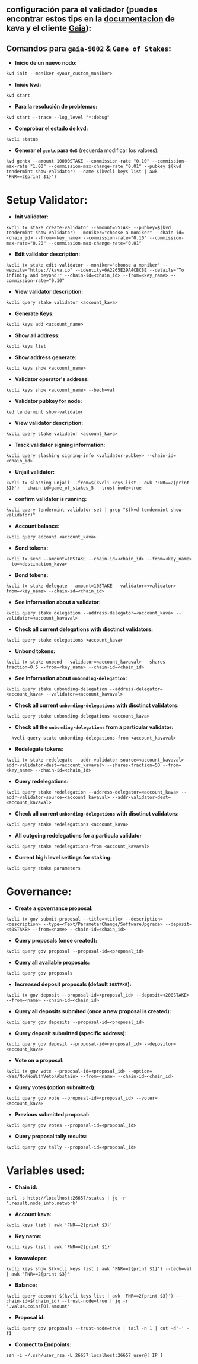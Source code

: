 ## configuración para el validador __(puedes encontrar estos tips en la [documentacion](https://kava.network/docs/validators/validator-setup.html#validator-setup) de kava y el cliente [Gaia](https://kava.network/docs/gaia/kvcli.html#gaia-cli))__:

## Comandos para `gaia-9002` & `Game of Stakes`:

* **Inicio de un nuevo nodo:**
```
kvd init --moniker <your_custom_moniker>
```

* **Inicio kvd:**
```
kvd start
```

* **Para la resolución de problemas:**
```
kvd start --trace --log_level "*:debug"
```

* **Comprobar el estado de kvd:**
```
kvcli status
```

* **Generar el `gentx` para `GoS`** (recuerda modificar los valores):
```
kvd gentx --amount 10000STAKE --commission-rate "0.10" --commission-max-rate "1.00" --commission-max-change-rate "0.01" --pubkey $(kvd tendermint show-validator) --name $(kvcli keys list | awk 'FNR==2{print $1}')
```

# Setup Validator:
* **Init validator:**
```
kvcli tx stake create-validator --amount=5STAKE --pubkey=$(kvd tendermint show-validator) --moniker="choose a moniker" --chain-id=<chain_id> --from=<key_name> --commission-rate="0.10" --commission-max-rate="0.20" --commission-max-change-rate="0.01"

```
* **Edit validator description:**
```
kvcli tx stake edit-validator --moniker="choose a moniker" --website="https://kava.io" --identity=6A2265E29A4CBC8E --details="To infinity and beyond!" --chain-id=<chain_id> --from=<key_name> --commission-rate="0.10"
```

* **View validator description:**
```
kvcli query stake validator <account_kava>
```

* **Generate Keys:**
```
kvcli keys add <account_name>
```

* **Show all address:**
```
kvcli keys list
```

* **Show address generate:**
```
kvcli keys show <account_name>
```

* **Validator operator's address:**
```
kvcli keys show <account_name> --bech=val
```

* **Validator pubkey for node:**
```
kvd tendermint show-validator
```

* **View validator description:**
```
kvcli query stake validator <account_kava>
```

* **Track validator signing information:**
```
kvcli query slashing signing-info <validator-pubkey> --chain-id=<chain_id>
```

* **Unjail validator:**
```
kvcli tx slashing unjail --from=$(kvcli keys list | awk 'FNR==2{print $1}') --chain-id=game_of_stakes_5 --trust-node=true
```

* **confirm validator is running:**
```
kvcli query tendermint-validator-set | grep "$(kvd tendermint show-validator)"
```

* **Account balance:**
```
kvcli query account <account_kava>
```

* **Send tokens:**
```
kvcli tx send --amount=10STAKE --chain-id=<chain_id> --from=<key_name> --to=<destination_kava>
```

* **Bond tokens:**
```
kvcli tx stake delegate --amount=10STAKE --validator=<validator> --from=<key_name> --chain-id=<chain_id>
```

* **See information about a validator:**
```
kvcli query stake delegation --address-delegator=<account_kava> --validator=<account_kavaval>
```

* **Check all current delegations with disctinct validators:**
```
kvcli query stake delegations <account_kava>
```

* **Unbond tokens:**
```
kvcli tx stake unbond --validator=<account_kavaval> --shares-fraction=0.5 --from=<key_name> --chain-id=<chain_id>
```

* **See information about `unbonding-delegation`:**
```
kvcli query stake unbonding-delegation --address-delegator=<account_kava> --validator=<account_kavaval>
```

* **Check all current `unbonding-delegations` with disctinct validators:**
```
kvcli query stake unbonding-delegations <account_kava>
```

* **Check all the `unbonding-delegations` from a particular validator:**
```
  kvcli query stake unbonding-delegations-from <account_kavaval>
```

* **Redelegate tokens:**
```
kvcli tx stake redelegate --addr-validator-source=<account_kavaval> --addr-validator-dest=<account_kavaval> --shares-fraction=50 --from=<key_name> --chain-id=<chain_id>
```

* **Query redelegations:**
```
kvcli query stake redelegation --address-delegator=<account_kava> --addr-validator-source=<account_kavaval> --addr-validator-dest=<account_kavaval>
```

* **Check all current `unbonding-delegations` with disctinct validators:**
```
kvcli query stake redelegations <account_kava>
```

* **All outgoing redelegations for a particula validator**
```
kvcli query stake redelegations-from <account_kavaval>
```

* **Current high level settings for staking:**
```
kvcli query stake parameters
```

# Governance:

* **Create a governance proposal:**
```
kvcli tx gov submit-proposal --title=<title> --description=<description> --type=<Text/ParameterChange/SoftwareUpgrade> --deposit=<40STAKE> --from=<name> --chain-id=<chain_id>
```

* **Query proposals (once created):**
```
kvcli query gov proposal --proposal-id=<proposal_id>
```

* **Query all available proposals:**
```
kvcli query gov proposals
```

* **Increased deposit proposals (default `10STAKE`):**
```
kvcli tx gov deposit --proposal-id=<proposal_id> --deposit=<200STAKE> --from=<name> --chain-id=<chain_id>
```

* **Query all deposits submited (once a new proposal is created):**
```
kvcli query gov deposits --proposal-id=<proposal_id>
```

* **Query deposit submitted (specific address):**
```
kvcli query gov deposit --proposal-id=<proposal_id> --depositor=<account_kava>
```

* **Vote on a proposal:**
```
kvcli tx gov vote --proposal-id=<proposal_id> --option=<Yes/No/NoWithVeto/Abstain> --from=<name> --chain-id=<chain_id>
```

* **Query votes (option submitted):**
```
kvcli query gov vote --proposal-id=<proposal_id> --voter=<account_kava>
```

* **Previous submitted proposal:**
```
kvcli query gov votes --proposal-id=<proposal_id>
```

* **Query proposal tally results:**
```
kvcli query gov tally --proposal-id=<proposal_id>
```



# Variables used:

* **Chain id:**
```
curl -s http://localhost:26657/status | jq -r '.result.node_info.network'
```

* **Account kava:**
```
kvcli keys list | awk 'FNR==2{print $3}'
```

* **Key name:**
```
kvcli keys list | awk 'FNR==2{print $1}'
```

* **kavavaloper:**
```
kvcli keys show $(kvcli keys list | awk 'FNR==2{print $1}') --bech=val | awk 'FNR==2{print $3}'
```

* **Balance:**
```
kvcli query account $(kvcli keys list | awk 'FNR==2{print $3}') --chain-id=${chain_id} --trust-node=true | jq -r '.value.coins[0].amount'
```
* **Proposal id:**
```
kvcli query gov proposals --trust-node=true | tail -n 1 | cut -d'-' -f1
```

* **Connect to Endpoints:**
```
ssh -i ~/.ssh/user_rsa -L 26657:localhost:26657 user@[ IP ]
```

